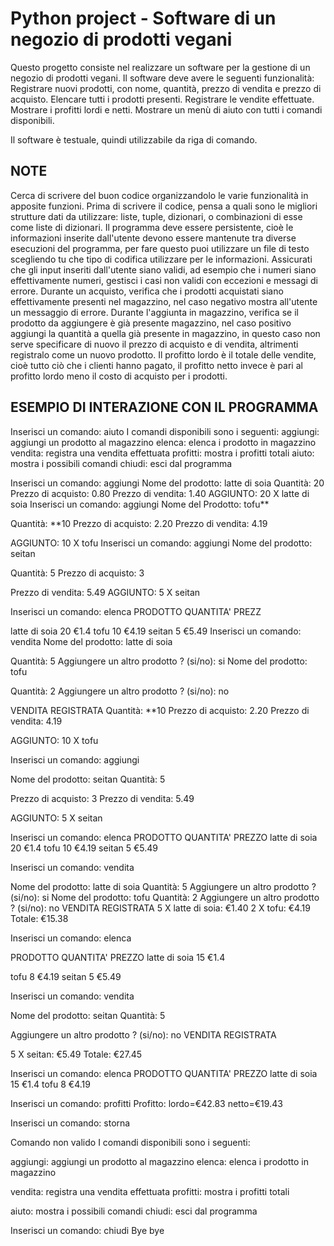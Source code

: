 # Python project - Software di un negozio di prodotti vegani

Questo progetto consiste nel realizzare un software per la gestione di un negozio di prodotti vegani. Il software deve avere le seguenti funzionalità:
Registrare nuovi prodotti, con nome, quantità, prezzo di vendita e prezzo di acquisto.
Elencare tutti i prodotti presenti.
Registrare le vendite effettuate.
Mostrare i profitti lordi e netti.
Mostrare un menù di aiuto con tutti i comandi disponibili.

Il software è testuale, quindi utilizzabile da riga di comando.

## NOTE
Cerca di scrivere del buon codice organizzandolo le varie funzionalità in apposite funzioni.
Prima di scrivere il codice, pensa a quali sono le migliori strutture dati da utilizzare: liste, tuple, dizionari, o combinazioni di esse come liste di dizionari.
Il programma deve essere persistente, cioè le informazioni inserite dall'utente devono essere mantenute tra diverse esecuzioni del programma, per fare questo puoi utilizzare un file di testo scegliendo tu che tipo di codifica utilizzare per le informazioni.
Assicurati che gli input inseriti dall'utente siano validi, ad esempio che i numeri siano effettivamente numeri, gestisci i casi non validi con eccezioni e messagi di errore.
Durante un acquisto, verifica che i prodotti acquistati siano effettivamente presenti nel magazzino, nel caso negativo mostra all'utente un messaggio di errore.
Durante l'aggiunta in magazzino, verifica se il prodotto da aggiungere è già presente magazzino, nel caso positivo aggiungi la quantità a quella già presente in magazzino, in questo caso non serve specificare di nuovo il prezzo di acquisto e di vendita, altrimenti registralo come un nuovo prodotto.
Il profitto lordo è il totale delle vendite, cioè tutto ciò che i clienti hanno pagato, il profitto netto invece è pari al profitto lordo meno il costo di acquisto per i prodotti.

## ESEMPIO DI INTERAZIONE CON IL PROGRAMMA

Inserisci un comando: aiuto
I comandi disponibili sono i seguenti:
aggiungi: aggiungi un prodotto al magazzino
elenca: elenca i prodotto in magazzino
vendita: registra una vendita effettuata
profitti: mostra i profitti totali
aiuto: mostra i possibili comandi
chiudi: esci dal programma

Inserisci un comando: aggiungi
Nome del prodotto: latte di soia
Quantità: 20
Prezzo di acquisto: 0.80
Prezzo di vendita: 1.40
AGGIUNTO: 20 X latte di soia
Inserisci un comando: aggiungi
Nome del Prodotto: tofu**

Quantità: **10
Prezzo di acquisto: 2.20
Prezzo di vendita: 4.19

AGGIUNTO: 10 X tofu
Inserisci un comando: aggiungi
Nome del prodotto: seitan

Quantità: 5
Prezzo di acquisto: 3

Prezzo di vendita: 5.49
AGGIUNTO: 5 X seitan

Inserisci un comando: elenca
PRODOTTO QUANTITA' PREZZ

latte di soia 20 €1.4
tofu 10 €4.19
seitan 5 €5.49
Inserisci un comando: vendita
Nome del prodotto: latte di soia

Quantità: 5
Aggiungere un altro prodotto ? (si/no): si
Nome del prodotto: tofu

Quantità: 2
Aggiungere un altro prodotto ? (si/no): no

VENDITA REGISTRATA
Quantità: **10
Prezzo di acquisto: 2.20
Prezzo di vendita: 4.19

AGGIUNTO: 10 X tofu

Inserisci un comando: aggiungi

Nome del prodotto: seitan
Quantità: 5

Prezzo di acquisto: 3
Prezzo di vendita: 5.49

AGGIUNTO: 5 X seitan

Inserisci un comando: elenca
PRODOTTO QUANTITA' PREZZO
latte di soia 20 €1.4
tofu 10 €4.19
seitan 5 €5.49

Inserisci un comando: vendita

Nome del prodotto: latte di soia
Quantità: 5
Aggiungere un altro prodotto ? (si/no): si
Nome del prodotto: tofu
Quantità: 2
Aggiungere un altro prodotto ? (si/no): no
VENDITA REGISTRATA
5 X latte di soia: €1.40
2 X tofu: €4.19
Totale: €15.38

Inserisci un comando: elenca

PRODOTTO QUANTITA' PREZZO
latte di soia 15 €1.4

tofu 8 €4.19
seitan 5 €5.49

Inserisci un comando: vendita

Nome del prodotto: seitan
Quantità: 5

Aggiungere un altro prodotto ? (si/no): no
VENDITA REGISTRATA

5 X seitan: €5.49
Totale: €27.45

Inserisci un comando: elenca
PRODOTTO QUANTITA' PREZZO
latte di soia 15 €1.4
tofu 8 €4.19

Inserisci un comando: profitti
Profitto: lordo=€42.83 netto=€19.43

Inserisci un comando: storna

Comando non valido
I comandi disponibili sono i seguenti:

aggiungi: aggiungi un prodotto al magazzino
elenca: elenca i prodotto in magazzino

vendita: registra una vendita effettuata
profitti: mostra i profitti totali

aiuto: mostra i possibili comandi
chiudi: esci dal programma

Inserisci un comando: chiudi
Bye bye
